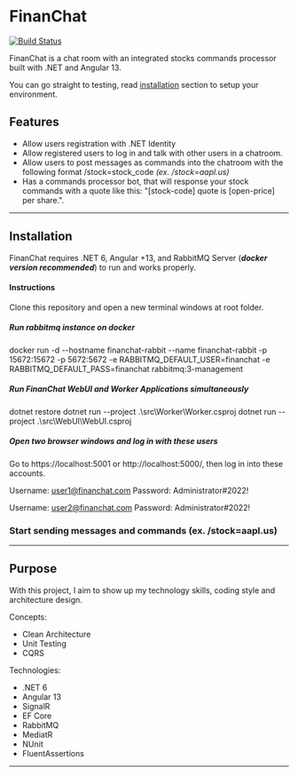 # FinanChat
[![Build Status](https://travis-ci.org/joemccann/dillinger.svg?branch=master)](https://github.com/felixjmarte/financial-chat/tree/main)

FinanChat is a chat room with an integrated stocks commands processor built with .NET and Angular 13.

You can go straight to testing, read [installation](#installation) section to setup your environment.

## Features

- Allow users registration with .NET Identity
- Allow registered users to log in and talk with other users in a chatroom.
- Allow users to post messages as commands into the chatroom with the following format
/stock=stock_code *(ex. /stock=aapl.us)*
- Has a commands processor bot, that will response your stock commands with a quote like this: "[stock-code] quote is [open-price] per share.".


***

## Installation
FinanChat requires .NET 6, Angular +13, and RabbitMQ Server (***docker version recommended***) to run and works properly.

#### Instructions

Clone this repository and open a new terminal windows at root folder.

##### Run rabbitmq instance on docker
docker run -d --hostname financhat-rabbit --name financhat-rabbit -p 15672:15672 -p 5672:5672 -e RABBITMQ_DEFAULT_USER=financhat -e RABBITMQ_DEFAULT_PASS=financhat rabbitmq:3-management

##### Run FinanChat WebUI and Worker Applications simultaneously
dotnet restore
dotnet run --project .\src\Worker\Worker.csproj
dotnet run --project .\src\WebUI\WebUI.csproj

##### Open two browser windows and log in with these users

Go to https://localhost:5001 or http://localhost:5000/, then log in into these accounts.

Username: user1@financhat.com	Password: Administrator#2022!

Username: user2@financhat.com	Password: Administrator#2022!

### Start sending messages and commands (ex. /stock=aapl.us)

***
## Purpose
With this project, I aim to show up my technology skills, coding style and architecture design.

Concepts:
- Clean Architecture
- Unit Testing
- CQRS

Technologies:
- .NET 6
- Angular 13
- SignalR
- EF Core
- RabbitMQ
- MediatR
- NUnit
- FluentAssertions

***

